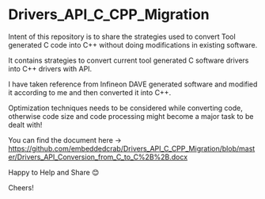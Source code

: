 # Drivers_API_C_CPP_Migration
Intent of this repository is to share the strategies used to convert Tool generated C code into C++ without doing modifications in existing software.

It contains strategies to convert current tool generated C software drivers into C++ drivers with API.

I have taken reference from Infineon DAVE generated software and modified it according to me and then converted it into C++.

Optimization techniques needs to be considered while converting code, otherwise code size and code processing might become a major task to be dealt with!


You can find the document here -> https://github.com/embeddedcrab/Drivers_API_C_CPP_Migration/blob/master/Drivers_API_Conversion_from_C_to_C%2B%2B.docx


Happy to Help and Share 😊

Cheers!
